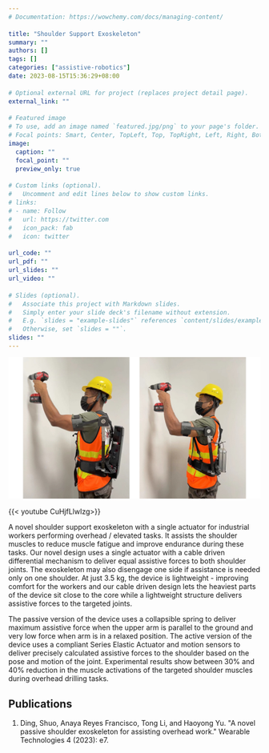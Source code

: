```yaml
---
# Documentation: https://wowchemy.com/docs/managing-content/

title: "Shoulder Support Exoskeleton"
summary: ""
authors: []
tags: []
categories: ["assistive-robotics"]
date: 2023-08-15T15:36:29+08:00

# Optional external URL for project (replaces project detail page).
external_link: ""

# Featured image
# To use, add an image named `featured.jpg/png` to your page's folder.
# Focal points: Smart, Center, TopLeft, Top, TopRight, Left, Right, BottomLeft, Bottom, BottomRight.
image:
  caption: ""
  focal_point: ""
  preview_only: true

# Custom links (optional).
#   Uncomment and edit lines below to show custom links.
# links:
# - name: Follow
#   url: https://twitter.com
#   icon_pack: fab
#   icon: twitter

url_code: ""
url_pdf: ""
url_slides: ""
url_video: ""

# Slides (optional).
#   Associate this project with Markdown slides.
#   Simply enter your slide deck's filename without extension.
#   E.g. `slides = "example-slides"` references `content/slides/example-slides.md`.
#   Otherwise, set `slides = ""`.
slides: ""
---
```


![Shoulder Support Exoskeletons](shoulder-collage.jpg "Shoulder Support Exoskeletons Active (left) and Passive (right)")

{{< youtube CuHjfLlwIzg>}}

A novel shoulder support exoskeleton with a single actuator for industrial workers performing overhead / elevated tasks. It assists the shoulder muscles to reduce muscle fatigue and improve endurance during these tasks. Our novel design uses a single actuator with a cable driven differential mechanism to deliver equal assistive forces to both shoulder joints. The exoskeleton may also disengage one side if assistance is needed only on one shoulder. At just 3.5 kg, the device is lightweight - improving comfort for the workers and our cable driven design lets the heaviest parts of the device sit close to the core while a lightweight structure delivers assistive forces to the targeted joints.

The passive version of the device uses a collapsible spring to deliver maximum assistive force when the upper arm is parallel to the ground and very low force when arm is in a relaxed position. The active version of the device uses a compliant Series Elastic Actuator and motion sensors to deliver precisely calculated assistive forces to the shoulder based on the pose and motion of the joint. Experimental results show between 30% and 40% reduction in the muscle activations of the targeted shoulder muscles during overhead drilling tasks.

## Publications
1. Ding, Shuo, Anaya Reyes Francisco, Tong Li, and Haoyong Yu. "A novel passive shoulder exoskeleton for assisting overhead work." Wearable Technologies 4 (2023): e7.
